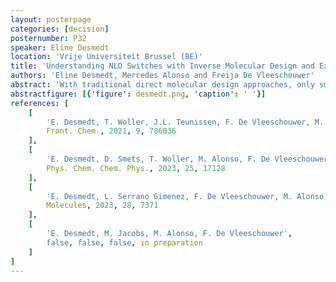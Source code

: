 ```yaml
---
layout: posterpage
categories: [decision]
posternumber: P32
speaker: Eline Desmedt
location: 'Vrije Universiteit Brussel (BE)'
title: 'Understanding NLO Switches with Inverse Molecular Design and Explainable Machine-Learning'
authors: 'Eline Desmedt, Mercedes Alonso and Freija De Vleeschouwer'
abstract: 'With traditional direct molecular design approaches, only small parts of the chemical compound space (CCS) are explored hampering the discovery of new functionalized molecules for potential nonlinear optical applications. Recently, we took up the challenge to apply an inverse molecular design algorithm, called the Best-First Search (BFS) algorithm, to discover promising functionalized hexaphyrins-based molecular switches with high nonlinear optical (NLO) contrasts.[1-3] Using BFS, we were able to significantly enhance the NLO contrast of the individual [26]- and [30]hexaphyrin-based redox switches (<b>26R</b>&nbsp;&xrarr;&nbsp;<b>28R</b> and <b>30R</b>&nbsp;&xrarr;&nbsp;<b>28R</b>). In the process, an extensive dataset was collected.[2,3] Statistical analysis revealed how each type of functionalization affects the NLO responses of the [26]- and [30]-hexaphyrins, and in which aspects both redox switches differ. First, certain combinations of core-modifications and meso-substitutions have a synergistic effect on the NLO response of the [30]hexaphyrins, which is not observed for the [26]hexaphyrins. In addition, both redox switches benefit from push-pull combinations, but they each prefer a different arrangement in terms of electron-donating and electron-withdrawing groups. Next, we extended our search to multistate switches of the type <b>26R</b>&nbsp;&xrarr;&nbsp;<b>28R</b>&nbsp;&xrarr;&nbsp;<b>30R</b>, where we aimed at designing switches with a similar NLO response for both ON states.[3] By visualizing the CCS, we observe that our best-performing switches are found in regions shared by high-responsive [26]- and [30]-hexaphyrins. Finally, to further understand why these two hexaphyrins behave so differently, we used machine-learning (ML) models with explainable ML techniques. We discovered that the prominent contribution of orbital and charge-transfer-based features differs between the two hexaphyrin-based switches.[4]  '
abstractfigure: [{'figure': desmedt.png, 'caption': ' '}]
references: [
    [
        'E. Desmedt, T. Woller, J.L. Teunissen, F. De Vleeschouwer, M. Alonso',
        Front. Chem., 2021, 9, 786036
    ],
    [
        'E. Desmedt, D. Smets, T. Woller, M. Alonso, F. De Vleeschouwer',
        Phys. Chem. Chem. Phys., 2023, 25, 17128
    ],
    [
        'E. Desmedt, L. Serrano Gimenez, F. De Vleeschouwer, M. Alonso',
        Molecules, 2023, 28, 7371
    ],
    [
        'E. Desmedt, M. Jacobs, M. Alonso, F. De Vleeschouwer',
        false, false, false, in preparation
    ]
]
---
```

